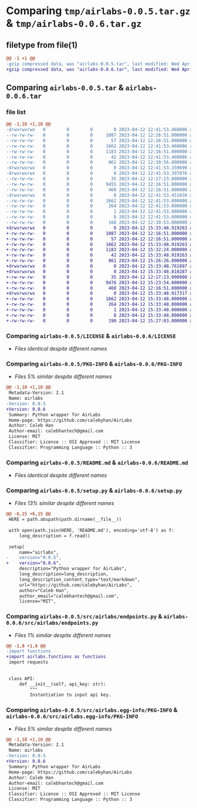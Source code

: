 # Comparing `tmp/airlabs-0.0.5.tar.gz` & `tmp/airlabs-0.0.6.tar.gz`

## filetype from file(1)

```diff
@@ -1 +1 @@
-gzip compressed data, was "airlabs-0.0.5.tar", last modified: Wed Apr 12 12:41:53 2023, max compression
+gzip compressed data, was "airlabs-0.0.6.tar", last modified: Wed Apr 12 15:33:48 2023, max compression
```

## Comparing `airlabs-0.0.5.tar` & `airlabs-0.0.6.tar`

### file list

```diff
@@ -1,18 +1,18 @@
-drwxrwxrwx   0        0        0        0 2023-04-12 12:41:53.460006 airlabs-0.0.5/
--rw-rw-rw-   0        0        0     1087 2023-04-12 12:16:51.000000 airlabs-0.0.5/LICENSE
--rw-rw-rw-   0        0        0       57 2023-04-12 12:16:51.000000 airlabs-0.0.5/MANIFEST.in
--rw-rw-rw-   0        0        0     1662 2023-04-12 12:41:53.460006 airlabs-0.0.5/PKG-INFO
--rw-rw-rw-   0        0        0     1183 2023-04-12 12:16:51.000000 airlabs-0.0.5/README.md
--rw-rw-rw-   0        0        0       42 2023-04-12 12:41:53.460006 airlabs-0.0.5/setup.cfg
--rw-rw-rw-   0        0        0      861 2023-04-12 12:30:56.000000 airlabs-0.0.5/setup.py
-drwxrwxrwx   0        0        0        0 2023-04-12 12:41:53.359690 airlabs-0.0.5/src/
-drwxrwxrwx   0        0        0        0 2023-04-12 12:41:53.397876 airlabs-0.0.5/src/airlabs/
--rw-rw-rw-   0        0        0       35 2023-04-12 12:17:23.000000 airlabs-0.0.5/src/airlabs/__init__.py
--rw-rw-rw-   0        0        0     9455 2023-04-12 12:16:51.000000 airlabs-0.0.5/src/airlabs/endpoints.py
--rw-rw-rw-   0        0        0      460 2023-04-12 12:16:51.000000 airlabs-0.0.5/src/airlabs/functions.py
-drwxrwxrwx   0        0        0        0 2023-04-12 12:41:53.451038 airlabs-0.0.5/src/airlabs.egg-info/
--rw-rw-rw-   0        0        0     1662 2023-04-12 12:41:53.000000 airlabs-0.0.5/src/airlabs.egg-info/PKG-INFO
--rw-rw-rw-   0        0        0      264 2023-04-12 12:41:53.000000 airlabs-0.0.5/src/airlabs.egg-info/SOURCES.txt
--rw-rw-rw-   0        0        0        1 2023-04-12 12:41:53.000000 airlabs-0.0.5/src/airlabs.egg-info/dependency_links.txt
--rw-rw-rw-   0        0        0        8 2023-04-12 12:41:53.000000 airlabs-0.0.5/src/airlabs.egg-info/top_level.txt
--rw-rw-rw-   0        0        0      168 2023-04-12 12:30:53.000000 airlabs-0.0.5/versions.md
+drwxrwxrwx   0        0        0        0 2023-04-12 15:33:48.919263 airlabs-0.0.6/
+-rw-rw-rw-   0        0        0     1087 2023-04-12 12:16:51.000000 airlabs-0.0.6/LICENSE
+-rw-rw-rw-   0        0        0       57 2023-04-12 12:16:51.000000 airlabs-0.0.6/MANIFEST.in
+-rw-rw-rw-   0        0        0     1662 2023-04-12 15:33:48.919263 airlabs-0.0.6/PKG-INFO
+-rw-rw-rw-   0        0        0     1183 2023-04-12 15:32:24.000000 airlabs-0.0.6/README.md
+-rw-rw-rw-   0        0        0       42 2023-04-12 15:33:48.919263 airlabs-0.0.6/setup.cfg
+-rw-rw-rw-   0        0        0      861 2023-04-12 15:26:26.000000 airlabs-0.0.6/setup.py
+drwxrwxrwx   0        0        0        0 2023-04-12 15:33:48.761897 airlabs-0.0.6/src/
+drwxrwxrwx   0        0        0        0 2023-04-12 15:33:48.810287 airlabs-0.0.6/src/airlabs/
+-rw-rw-rw-   0        0        0       35 2023-04-12 12:17:23.000000 airlabs-0.0.6/src/airlabs/__init__.py
+-rw-rw-rw-   0        0        0     9476 2023-04-12 15:23:54.000000 airlabs-0.0.6/src/airlabs/endpoints.py
+-rw-rw-rw-   0        0        0      460 2023-04-12 12:16:51.000000 airlabs-0.0.6/src/airlabs/functions.py
+drwxrwxrwx   0        0        0        0 2023-04-12 15:33:48.917317 airlabs-0.0.6/src/airlabs.egg-info/
+-rw-rw-rw-   0        0        0     1662 2023-04-12 15:33:48.000000 airlabs-0.0.6/src/airlabs.egg-info/PKG-INFO
+-rw-rw-rw-   0        0        0      264 2023-04-12 15:33:48.000000 airlabs-0.0.6/src/airlabs.egg-info/SOURCES.txt
+-rw-rw-rw-   0        0        0        1 2023-04-12 15:33:48.000000 airlabs-0.0.6/src/airlabs.egg-info/dependency_links.txt
+-rw-rw-rw-   0        0        0        8 2023-04-12 15:33:48.000000 airlabs-0.0.6/src/airlabs.egg-info/top_level.txt
+-rw-rw-rw-   0        0        0      190 2023-04-12 15:27:03.000000 airlabs-0.0.6/versions.md
```

### Comparing `airlabs-0.0.5/LICENSE` & `airlabs-0.0.6/LICENSE`

 * *Files identical despite different names*

### Comparing `airlabs-0.0.5/PKG-INFO` & `airlabs-0.0.6/PKG-INFO`

 * *Files 5% similar despite different names*

```diff
@@ -1,10 +1,10 @@
 Metadata-Version: 2.1
 Name: airlabs
-Version: 0.0.5
+Version: 0.0.6
 Summary: Python wrapper for AirLabs
 Home-page: https://github.com/calebyhan/AirLabs
 Author: Caleb Han
 Author-email: calebhantech@gmail.com
 License: MIT
 Classifier: License :: OSI Approved :: MIT License
 Classifier: Programming Language :: Python :: 3
```

### Comparing `airlabs-0.0.5/README.md` & `airlabs-0.0.6/README.md`

 * *Files identical despite different names*

### Comparing `airlabs-0.0.5/setup.py` & `airlabs-0.0.6/setup.py`

 * *Files 13% similar despite different names*

```diff
@@ -6,15 +6,15 @@
 HERE = path.abspath(path.dirname(__file__))
 
 with open(path.join(HERE, 'README.md'), encoding='utf-8') as f:
     long_description = f.read()
 
 setup(
     name="airlabs",
-    version="0.0.5",
+    version="0.0.6",
     description="Python wrapper for AirLabs",
     long_description=long_description,
     long_description_content_type="text/markdown",
     url="https://github.com/calebyhan/AirLabs",
     author="Caleb Han",
     author_email="calebhantech@gmail.com",
     license="MIT",
```

### Comparing `airlabs-0.0.5/src/airlabs/endpoints.py` & `airlabs-0.0.6/src/airlabs/endpoints.py`

 * *Files 1% similar despite different names*

```diff
@@ -1,8 +1,8 @@
-import functions
+import airlabs.functions as functions
 import requests
 
 
 class API:
     def __init__(self, api_key: str):
         """
         Instantiation to input api key.
```

### Comparing `airlabs-0.0.5/src/airlabs.egg-info/PKG-INFO` & `airlabs-0.0.6/src/airlabs.egg-info/PKG-INFO`

 * *Files 5% similar despite different names*

```diff
@@ -1,10 +1,10 @@
 Metadata-Version: 2.1
 Name: airlabs
-Version: 0.0.5
+Version: 0.0.6
 Summary: Python wrapper for AirLabs
 Home-page: https://github.com/calebyhan/AirLabs
 Author: Caleb Han
 Author-email: calebhantech@gmail.com
 License: MIT
 Classifier: License :: OSI Approved :: MIT License
 Classifier: Programming Language :: Python :: 3
```

